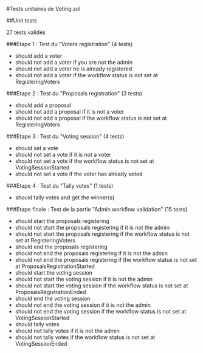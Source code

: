 
#Tests unitaires de Voting.sol

##Unit tests

27 tests validés

###Etape 1 : Test du "Voters registration" (4 tests)
- should add a voter
- should not add a voter if you are not the admin
- should not add a voter he is already registered
- should not add a voter if the workflow status is not set at RegisteringVoters


###Etape 2 : Test du "Proposals registration" (3 tests)
- should add a proposal
- should not add a proposal if it is not a voter
- should not add a proposal if the workflow status is not set at RegisteringVoters


###Etape 3 : Test du "Voting session" (4 tests)
- should set a vote
- should not set a vote if it is not a voter
- should not set a vote if the workflow status is not set at VotingSessionStarted
- should not set a vote if the voter has already voted

###Etape 4 : Test du "Tally votes" (1 tests)
- should tally votes and get the winner(s)


###Etape finale : Test de la partie "Admin workflow validation" (15 tests)
- should start the proposals registering
- should not start the proposals registering if it is not the admin
- should not start the proposals registering if the workflow status is not set at RegisteringVoters
- should end the proposals registering
- should not end the proposals registering if it is not the admin
- should not end the proposals registering if the workflow status is not set at ProposalsRegistrationStarted
- should start the voting session
- should not start the voting session if it is not the admin
- should not start the voting session if the workflow status is not set at ProposalsRegistrationEnded
- should end the voting session
- should not end the voting session if it is not the admin
- should not end the voting session if the workflow status is not set at VotingSessionStarted
- should tally votes
- should not tally votes if it is not the admin
- should not tally votes if the workflow status is not set at VotingSessionEnded
